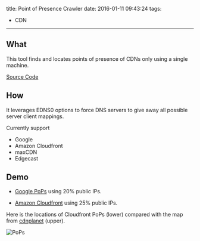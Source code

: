 title: Point of Presence Crawler
date: 2016-01-11 09:43:24
tags:
  - CDN
---
## What
This tool finds and locates points of presence of CDNs only using a single machine.

[Source Code](https://github.com/eaufavor/Point-of-Presence-Crawler)

## How
It leverages EDNS0 options to force DNS servers to give away all possible server client mappings.

Currently support
- Google
- Amazon Cloudfront
- maxCDN
- Edgecast


## Demo

- [Google PoPs](/google-pop.html) using 20% public IPs.

- [Amazon Cloudfront](/cloudfront-pop.html) using 25% public IPs.

Here is the locations of Cloudfront PoPs (lower) compared with the map from [cdnplanet](http://www.cdnplanet.com/cdns/cloudfront/) (upper).

![PoPs](/pop.jpg)

